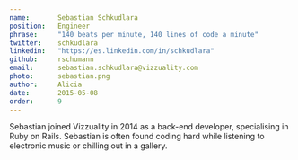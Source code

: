 ```yaml
---
name:       Sebastian Schkudlara
position:   Engineer
phrase:     "140 beats per minute, 140 lines of code a minute"
twitter:    schkudlara
linkedin:   "https://es.linkedin.com/in/schkudlara"
github:		rschumann
email:      sebastian.schkudlara@vizzuality.com
photo:      sebastian.png
author:     Alicia
date:       2015-05-08
order: 		9
---
```


 Sebastian joined Vizzuality in 2014 as a back-end developer, specialising in Ruby on Rails. Sebastian is often found coding hard while listening to electronic music or chilling out in a gallery.

